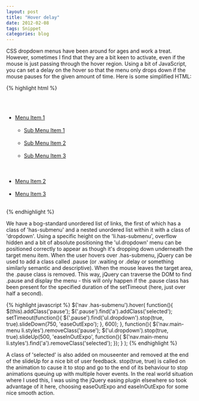 ```yaml
---
layout: post
title: "Hover delay"
date: 2012-02-08
tags: Snippet
categories: blog
---
```

CSS dropdown menus have been around for ages and work a treat. However, sometimes I find that they are a bit keen to activate, even if the mouse is just passing through the hover region. Using a bit of JavaScript, you can set a delay on the hover so that the menu only drops down if the mouse pauses for the given amount of time. Here is some simplified HTML: 
     
{% highlight html %}
<nav>   
	<ul>     
		<li><a href="#">Menu Item 1</a>       
			<ul>         
				<li><a href="#">Sub Menu Item 1</a></li>         
				<li><a href="#">Sub Menu Item 2</a></li>         
				<li><a href="#">Sub Menu Item 3</a></li>       
			</ul>     
		</li>     
		<li><a href="#">Menu Item 2</a></li>     
		<li><a href="#">Menu Item 3</a></li>   
	</ul> 
</nav>
{% endhighlight %}

We have a bog-standard unordered list of links, the first of which has a class of 'has-submenu' and a nested unordered list within it with a class of 'dropdown'. Using a specific height on the 'li.has-submenu', overflow hidden and a bit of absolute positioning the 'ul.dropdown' menu can be positioned correctly to appear as though it's dropping down underneath the target menu item. When the user hovers over .has-submenu, jQuery can be used to add a class called .pause (or .waiting or .delay or something similarly semantic and descriptive). When the mouse leaves the target area, the .pause class is removed. This way, jQuery can traverse the DOM to find .pause and display the menu - this will only happen if the .pause class has been present for the specified duration of the setTimeout (here, just over half a second). 

{% highlight javascript %}
$('nav .has-submenu').hover(
	function(){ 
		$(this).addClass('pause'); 
		$('.pause').find('a').addClass('selected'); 
		setTimeout(function(){ 
			$('.pause').find('ul.dropdown').stop(true, true).slideDown(750, 'easeOutExpo'); 
		}, 600); 
	}, function(){ 
		$('nav.main-menu li.styles').removeClass('pause'); 
		$('ul.dropdown').stop(true, true).slideUp(500, 'easeInOutExpo', function(){ 
			$('nav.main-menu li.styles').find('a').removeClass('selected'); 
		}); 
	}
); 
{% endhighlight %}

A class of 'selected' is also added on mouseenter and removed at the end of the slideUp for a nice bit of user feedback. stop(true, true) is called on the animation to cause it to stop and go to the end of its behaviour to stop animations queuing up with multiple hover events. In the real world situation where I used this, I was using the jQuery easing plugin elsewhere so took advantage of it here, choosing easeOutExpo and easeInOutExpo for some nice smooth action.
